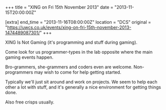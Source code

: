 +++
title = "XING on Fri 15th November 2013"
date = "2013-11-15T20:00:00Z"

[extra]
end_time = "2013-11-16T08:00:00Z"
location = "DCS"
original = "https://uwcs.co.uk/events/xing-on-fri-15th-november-2013-1474489087301/"
+++

XING Is Not Gaming (it's programming and stuff during gaming).

Come look for us programmer-types in the lab opposite where the main gaming events happen.

Bro-grammers, she-grammers and coders even are welcome. Non-programmers may wish to come for help getting started.

Typically we'll just sit around and work on projects. We seem to help each other a lot with stuff, and it's generally a nice environment for getting things done.

Also free crisps usually.

